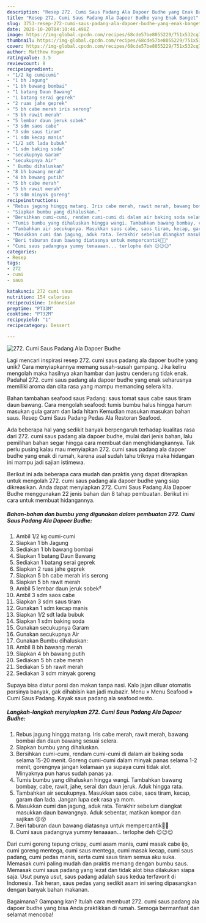 ```yaml
---
description: "Resep 272. Cumi Saus Padang Ala Dapoer Budhe yang Enak Banget"
title: "Resep 272. Cumi Saus Padang Ala Dapoer Budhe yang Enak Banget"
slug: 3753-resep-272-cumi-saus-padang-ala-dapoer-budhe-yang-enak-banget
date: 2020-10-20T04:10:46.498Z
image: https://img-global.cpcdn.com/recipes/68cde57be8055229/751x532cq70/272-cumi-saus-padang-ala-dapoer-budhe-foto-resep-utama.jpg
thumbnail: https://img-global.cpcdn.com/recipes/68cde57be8055229/751x532cq70/272-cumi-saus-padang-ala-dapoer-budhe-foto-resep-utama.jpg
cover: https://img-global.cpcdn.com/recipes/68cde57be8055229/751x532cq70/272-cumi-saus-padang-ala-dapoer-budhe-foto-resep-utama.jpg
author: Matthew Hogan
ratingvalue: 3.5
reviewcount: 8
recipeingredient:
- "1/2 kg cumicumi"
- "1 bh Jagung"
- "1 bh bawang bombai"
- "1 batang Daun Bawang"
- "1 batang serai geprek"
- "2 ruas jahe geprek"
- "5 bh cabe merah iris serong"
- "5 bh rawit merah"
- "5 lembar daun jeruk sobek"
- "3 sdm saos cabe"
- "3 sdm saus tiram"
- "1 sdm kecap manis"
- "1/2 sdt lada bubuk"
- "1 sdm baking soda"
- "secukupnya Garam"
- "secukupnya Air"
- " Bumbu dihaluskan"
- "8 bh bawang merah"
- "4 bh bawang putih"
- "5 bh cabe merah"
- "5 bh rawit merah"
- "3 sdm minyak goreng"
recipeinstructions:
- "Rebus jagung hinggq matang. Iris cabe merah, rawit merah, bawang bombai dan daun bawang sesuai selera."
- "Siapkan bumbu yang dihaluskan."
- "Bersihkan cumi-cumi, rendam cumi-cumi di dalam air baking soda selama 15-20 menit. Goreng cumi-cumi dalam minyak panas selama 1-2 menit, gorengnya jangan kelamaan ya supaya cumi tidak alot. Minyaknya pun harus sudah panas ya."
- "Tumis bumbu yang dihaluskan hingga wangi. Tambahkan bawang bombay, cabe, rawit, jahe, serai dan daun jeruk. Aduk hingga rata."
- "Tambahkan air secukupnya. Masukkan saos cabe, saos tiram, kecap, garam dan lada. Jangan lupa cek rasa ya mom."
- "Masukkan cumi dan jagung, aduk rata. Terakhir sebelum diangkat masukkan daun bawangnya. Aduk sebentar, matikan kompor dan sajikan 😗😗"
- "Beri taburan daun bawang diatasnya untuk mempercantik🥰🥰"
- "Cumi saus padangnya yummy tenaaaan... terlophe deh 😉😉😉"
categories:
- Resep
tags:
- 272
- cumi
- saus

katakunci: 272 cumi saus 
nutrition: 154 calories
recipecuisine: Indonesian
preptime: "PT33M"
cooktime: "PT32M"
recipeyield: "1"
recipecategory: Dessert

---
```



![272. Cumi Saus Padang Ala Dapoer Budhe](https://img-global.cpcdn.com/recipes/68cde57be8055229/751x532cq70/272-cumi-saus-padang-ala-dapoer-budhe-foto-resep-utama.jpg)

Lagi mencari inspirasi resep 272. cumi saus padang ala dapoer budhe yang unik? Cara menyiapkannya memang susah-susah gampang. Jika keliru mengolah maka hasilnya akan hambar dan justru cenderung tidak enak. Padahal 272. cumi saus padang ala dapoer budhe yang enak seharusnya memiliki aroma dan cita rasa yang mampu memancing selera kita.

Bahan tambahan seafood saus Padang: saus tomat saus cabe saus tiram daun bawang. Cara mengolah seafood: tumis bumbu halus hingga harum masukan gula garam dan lada hitam Kemudian masukan masukan bahan saus. Resep Cumi Saus Padang Pedas Ala Restoran Seafood.

Ada beberapa hal yang sedikit banyak berpengaruh terhadap kualitas rasa dari 272. cumi saus padang ala dapoer budhe, mulai dari jenis bahan, lalu pemilihan bahan segar hingga cara membuat dan menghidangkannya. Tak perlu pusing kalau mau menyiapkan 272. cumi saus padang ala dapoer budhe yang enak di rumah, karena asal sudah tahu triknya maka hidangan ini mampu jadi sajian istimewa.


Berikut ini ada beberapa cara mudah dan praktis yang dapat diterapkan untuk mengolah 272. cumi saus padang ala dapoer budhe yang siap dikreasikan. Anda dapat menyiapkan 272. Cumi Saus Padang Ala Dapoer Budhe menggunakan 22 jenis bahan dan 8 tahap pembuatan. Berikut ini cara untuk membuat hidangannya.

<!--inarticleads1-->

##### Bahan-bahan dan bumbu yang digunakan dalam pembuatan 272. Cumi Saus Padang Ala Dapoer Budhe:

1. Ambil 1/2 kg cumi-cumi
1. Siapkan 1 bh Jagung
1. Sediakan 1 bh bawang bombai
1. Siapkan 1 batang Daun Bawang
1. Sediakan 1 batang serai geprek
1. Siapkan 2 ruas jahe geprek
1. Siapkan 5 bh cabe merah iris serong
1. Siapkan 5 bh rawit merah
1. Ambil 5 lembar daun jeruk sobek²
1. Ambil 3 sdm saos cabe
1. Siapkan 3 sdm saus tiram
1. Gunakan 1 sdm kecap manis
1. Siapkan 1/2 sdt lada bubuk
1. Siapkan 1 sdm baking soda
1. Gunakan secukupnya Garam
1. Gunakan secukupnya Air
1. Gunakan  Bumbu dihaluskan:
1. Ambil 8 bh bawang merah
1. Siapkan 4 bh bawang putih
1. Sediakan 5 bh cabe merah
1. Sediakan 5 bh rawit merah
1. Sediakan 3 sdm minyak goreng


Supaya bisa diatur porsi dan makan tanpa nasi. Kalo jajan diluar otomatis porsinya banyak, gak dihabisin kan jadi mubazir. Menu » Menu Seafood » Cumi Saus Padang. Kayak saus padang ala seafood resto. 

<!--inarticleads2-->

##### Langkah-langkah menyiapkan 272. Cumi Saus Padang Ala Dapoer Budhe:

1. Rebus jagung hinggq matang. Iris cabe merah, rawit merah, bawang bombai dan daun bawang sesuai selera.
1. Siapkan bumbu yang dihaluskan.
1. Bersihkan cumi-cumi, rendam cumi-cumi di dalam air baking soda selama 15-20 menit. Goreng cumi-cumi dalam minyak panas selama 1-2 menit, gorengnya jangan kelamaan ya supaya cumi tidak alot. Minyaknya pun harus sudah panas ya.
1. Tumis bumbu yang dihaluskan hingga wangi. Tambahkan bawang bombay, cabe, rawit, jahe, serai dan daun jeruk. Aduk hingga rata.
1. Tambahkan air secukupnya. Masukkan saos cabe, saos tiram, kecap, garam dan lada. Jangan lupa cek rasa ya mom.
1. Masukkan cumi dan jagung, aduk rata. Terakhir sebelum diangkat masukkan daun bawangnya. Aduk sebentar, matikan kompor dan sajikan 😗😗
1. Beri taburan daun bawang diatasnya untuk mempercantik🥰🥰
1. Cumi saus padangnya yummy tenaaaan... terlophe deh 😉😉😉


Dari cumi goreng tepung crispy, cumi asam manis, cumi masak cabe ijo, cumi goreng mentega, cumi saus mentega, cumi masak kecap, cumi saus padang, cumi pedas manis, serta cumi saus tiram semua aku suka. Memasak cumi paling mudah dan praktis memang dengan bumbu saus. Memasak cumi saus padang yang lezat dan tidak alot bisa dilakukan siapa saja. Usut punya usut, saus padang adalah saus kedua terfavorit di Indonesia. Tak heran, saus pedas yang sedikit asam ini sering dipasangkan dengan banyak bahan makanan. 

Bagaimana? Gampang kan? Itulah cara membuat 272. cumi saus padang ala dapoer budhe yang bisa Anda praktikkan di rumah. Semoga bermanfaat dan selamat mencoba!
